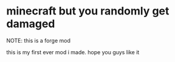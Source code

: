 <h1>minecraft but you randomly get damaged</h1>
NOTE: this is a forge mod

this is my first ever mod i made. hope you guys like it
